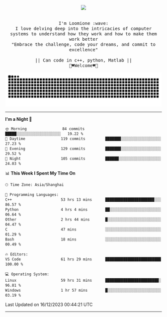 <p align="center"><img src="https://i.imgur.com/A6bWGFl.gif"/></p>

<p align="center">
  <br />
  <samp>
    I'm Loomione :wave:
    <br />
    I love delving deep into the intricacies of computer systems to understand how they work and how to make them work better
    <br />
    "Embrace the challenge, code your dreams, and commit to excellence"
    <br>
                  <br> || Can code in c++, python, Matlab || <br>
                             🌼♥️Welcome♥️🥰
  </samp>
</p> 
<div align="center">
<picture>
  <source media="(prefers-color-scheme: dark)" srcset="https://raw.githubusercontent.com/Loomione/Loomione/output/github-contribution-grid-snake-dark.svg">
  <source media="(prefers-color-scheme: light)" srcset="https://raw.githubusercontent.com/Loomione/Loomione/output/github-contribution-grid-snake.svg">
  <img alt="github contribution grid snake animation" src="https://raw.githubusercontent.com/Loomione/Loomione/output/github-contribution-grid-snake.svg">
</picture>
</div>

-------

<!--START_SECTION:waka-->
**I'm a Night 🦉** 

```text
🌞 Morning                84 commits          █████░░░░░░░░░░░░░░░░░░░░   19.22 % 
🌆 Daytime                119 commits         ███████░░░░░░░░░░░░░░░░░░   27.23 % 
🌃 Evening                129 commits         ███████░░░░░░░░░░░░░░░░░░   29.52 % 
🌙 Night                  105 commits         ██████░░░░░░░░░░░░░░░░░░░   24.03 % 
```


📊 **This Week I Spent My Time On** 

```text
🕑︎ Time Zone: Asia/Shanghai

💬 Programming Languages: 
C++                      53 hrs 13 mins      ██████████████████████░░░   86.57 % 
Python                   4 hrs 4 mins        ██░░░░░░░░░░░░░░░░░░░░░░░   06.64 % 
Other                    2 hrs 44 mins       █░░░░░░░░░░░░░░░░░░░░░░░░   04.47 % 
C                        47 mins             ░░░░░░░░░░░░░░░░░░░░░░░░░   01.29 % 
Bash                     18 mins             ░░░░░░░░░░░░░░░░░░░░░░░░░   00.49 % 

🔥 Editors: 
VS Code                  61 hrs 29 mins      █████████████████████████   100.00 % 

💻 Operating System: 
Linux                    59 hrs 31 mins      ████████████████████████░   96.81 % 
Windows                  1 hr 57 mins        █░░░░░░░░░░░░░░░░░░░░░░░░   03.19 % 
```


 Last Updated on 16/12/2023 00:44:21 UTC
<!--END_SECTION:waka-->
-------




